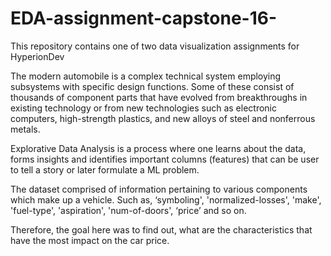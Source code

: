 # EDA-assignment-capstone-16-
This repository contains one of two data visualization assignments for HyperionDev 

The modern automobile is a complex technical system employing subsystems with specific design functions. Some of these consist of thousands of component parts that have evolved from breakthroughs in existing technology or from new technologies such as electronic computers, high-strength plastics, and new alloys of steel and nonferrous metals.

Explorative Data Analysis is a process where one learns about the data, forms insights and identifies important columns (features) that can be user to tell a story or later formulate a ML problem.

The dataset comprised of information pertaining to various components which make up a vehicle.  Such as, ‘symboling', 'normalized-losses', 'make', 'fuel-type', 'aspiration', 'num-of-doors', ‘price’ and so on.

Therefore, the goal here was to find out, what are the characteristics that have the most impact on the car price. 

